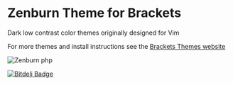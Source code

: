 Zenburn Theme for Brackets
=========

Dark low contrast color themes originally designed for Vim 

For more themes and install instructions see the [Brackets Themes website](http://brackets-themes.github.io/)



![Zenburn php](https://github.com/chechnyan/Zenburn/blob/master/screenshot.PNG)


[![Bitdeli Badge](https://d2weczhvl823v0.cloudfront.net/chechnyan/zenburn/trend.png)](https://bitdeli.com/free "Bitdeli Badge")

